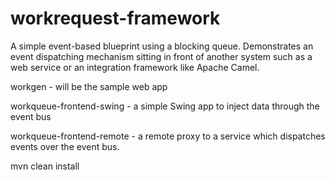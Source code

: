 workrequest-framework
=====================

A simple event-based blueprint using a blocking queue. Demonstrates an event dispatching
mechanism sitting in front of another system such as a web service or an integration framework like Apache Camel.

workgen - will be the sample web app

workqueue-frontend-swing - a simple Swing app to inject data through the event bus

workqueue-frontend-remote - a remote proxy to a service which dispatches events over the event bus.

mvn clean install

